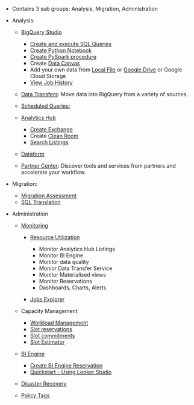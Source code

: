 - Contains 3 sub groups: Analysis, Migration, Administration

- Analysis:
  - [BigQuery Studio](https://cloud.google.com/blog/products/data-analytics/announcing-bigquery-studio)
    - [Create and execute SQL Queries](https://github.com/Ajit1279/GCP_Learning/tree/main/20240316_BigDataAnalytics/240420_BigQuery/240510_BQ_RunQuery)
    - [Create Python Notebook](https://github.com/Ajit1279/GCP_Learning/blob/main/20240316_BigDataAnalytics/240420_BigQuery/240519_Console/BQ_CreateNotebook.md)
    - [Create PySpark procedure](https://github.com/Ajit1279/GCP_Learning/blob/main/20240316_BigDataAnalytics/240420_BigQuery/240519_Console/BQ_PySpark_Readme.md)
    - Create [Data Canvas](https://github.com/Ajit1279/GCP_Learning/blob/main/20240316_BigDataAnalytics/240420_BigQuery/240519_Console/BQDataCanvas_Readme.md)
    - Add your own data from [Local File](https://cloud.google.com/bigquery/docs/samples/bigquery-load-from-file) or [Google Drive](https://github.com/Ajit1279/GCP_Learning/blob/main/20240316_BigDataAnalytics/240420_BigQuery/240519_Console/BQ_Googledrive_Readme.md) or Google Cloud Storage
    - [View Job History](https://cloud.google.com/bigquery/docs/managing-jobs#view_job_details_2)
  
  - [Data Transfers](https://github.com/Ajit1279/GCP_Learning/blob/main/20240316_BigDataAnalytics/240420_BigQuery/240519_Console/BQ_DataTrnsfer.md): Move data into BigQuery from a variety of sources. 
  - [Scheduled Queries:](https://cloud.google.com/bigquery/docs/scheduling-queries#console) 
  - [Analytics Hub](https://github.com/Ajit1279/GCP_Learning/blob/main/20240316_BigDataAnalytics/240420_BigQuery/240519_Console/BQ_AnalyticsHub.md)
    - [Create Exchange](https://github.com/Ajit1279/GCP_Learning/blob/main/20240316_BigDataAnalytics/240420_BigQuery/240519_Console/BQ_CreateExchange.md)
    - Create [Clean Room](https://github.com/Ajit1279/GCP_Learning/blob/main/20240316_BigDataAnalytics/240420_BigQuery/240519_Console/BQ_AnalyticsHub_CleanRooms.md)
    - [Search Listings](https://cloud.google.com/bigquery/docs/analytics-hub-view-subscribe-listings#view-listings) 
  - [Dataform](https://github.com/Ajit1279/GCP_Learning/blob/main/20240316_BigDataAnalytics/240420_BigQuery/240519_Console/BQ_Dataform.md)
  - [Partner Center](https://cloud.google.com/bigquery/docs/bigquery-ready-partners): Discover tools and services from partners and accelerate your workflow.  

- Migration:
  - [Migration Assessment](https://cloud.google.com/bigquery/docs/migration-assessment)
  - [SQL Translation](https://github.com/Ajit1279/GCP_Learning/blob/main/20240316_BigDataAnalytics/240420_BigQuery/240519_Console/BQ_Migration_SQLTranslation.md) 

- Administration
  - [Monitoring](https://cloud.google.com/bigquery/docs/monitoring)
    - [Resource Utilization](https://cloud.google.com/bigquery/docs/admin-resource-charts#view-resource-utilization)
      - Monitor Analytics Hub Listings
      - Monitor BI Engine
      - Monitor data quality
      - Monior Data Transfer Service
      - Monitor Materialised views
      - Monitor Reservations
      - Dashboards, Charts, Alerts

    - [Jobs Explorer](https://cloud.google.com/bigquery/docs/admin-resource-charts#view-jobs-explorer)
 
  - Capacity Management
    - [Workload Management](https://cloud.google.com/bigquery/docs/reservations-intro#understand_workload_management)
    - [Slot reservations](https://cloud.google.com/bigquery/docs/slots)
    - [Slot commitments](https://cloud.google.com/bigquery/docs/reservations-commitments#purchase-slots)
    - [Slot Estimator](https://cloud.google.com/bigquery/docs/slots#estimate-slots)
   
  - [BI Engine](https://cloud.google.com/bigquery/docs/bi-engine-intro)
    - [Create BI Engine Reservation](https://cloud.google.com/bigquery/docs/bi-engine-reserve-capacity#create_a_reservation)
    - [Quickstart - Using Looker Studio](https://github.com/Ajit1279/GCP_Learning/blob/main/20240316_BigDataAnalytics/240420_BigQuery/240519_Console/BQ_BIEngine_LookerStudio.md)

  - [Disaster Recovery](https://cloud.google.com/bigquery/docs/managed-disaster-recovery#create-reservation)
    
  - [Policy Tags](https://cloud.google.com/bigquery/docs/managing-policy-tags-across-locations)  

